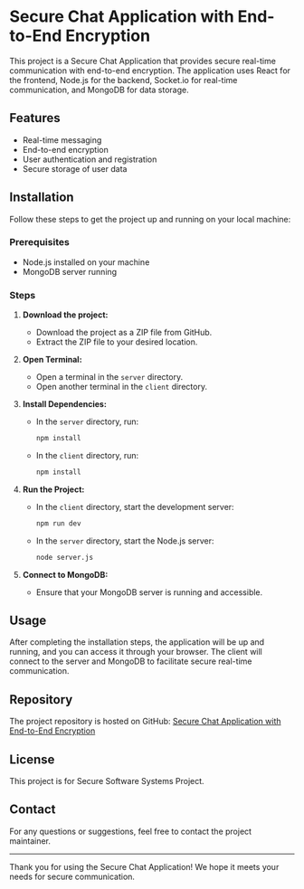 # Secure Chat Application with End-to-End Encryption

This project is a Secure Chat Application that provides secure real-time communication with end-to-end encryption. The application uses React for the frontend, Node.js for the backend, Socket.io for real-time communication, and MongoDB for data storage.

## Features

- Real-time messaging
- End-to-end encryption
- User authentication and registration
- Secure storage of user data

## Installation

Follow these steps to get the project up and running on your local machine:

### Prerequisites

- Node.js installed on your machine
- MongoDB server running

### Steps

1. **Download the project:**
    - Download the project as a ZIP file from GitHub.
    - Extract the ZIP file to your desired location.

2. **Open Terminal:**
    - Open a terminal in the `server` directory.
    - Open another terminal in the `client` directory.

3. **Install Dependencies:**
    - In the `server` directory, run:
      ```bash
      npm install
      ```
    - In the `client` directory, run:
      ```bash
      npm install
      ```

4. **Run the Project:**
    - In the `client` directory, start the development server:
      ```bash
      npm run dev
      ```
    - In the `server` directory, start the Node.js server:
      ```bash
      node server.js
      ```

5. **Connect to MongoDB:**
    - Ensure that your MongoDB server is running and accessible.

## Usage

After completing the installation steps, the application will be up and running, and you can access it through your browser. The client will connect to the server and MongoDB to facilitate secure real-time communication.

## Repository

The project repository is hosted on GitHub: [Secure Chat Application with End-to-End Encryption](https://github.com/EranDakshitha/Secure-Chat-Application-with-End-To-End-Encryption.git)

## License

This project is for Secure Software Systems Project.

## Contact

For any questions or suggestions, feel free to contact the project maintainer.

---

Thank you for using the Secure Chat Application! We hope it meets your needs for secure communication.
